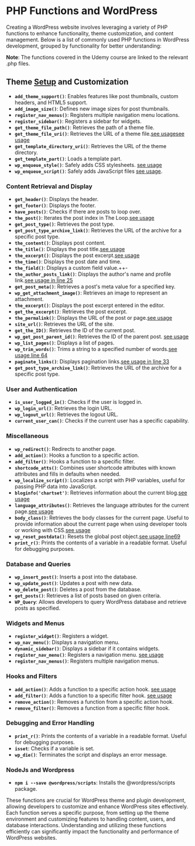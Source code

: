 # PHP Functions and WordPress

Creating a WordPress website involves leveraging a variety of PHP functions to enhance functionality, theme customization, and content management. Below is a list of commonly used PHP functions in WordPress development, grouped by functionality for better understanding:

**Note**: The functions covered in the Udemy course are linked to the relevant .php files.

## Theme [Setup](/docs/creating_a_new_theme.md) and Customization

- **`add_theme_support()`**: Enables features like post thumbnails, custom headers, and HTML5 support.
- **`add_image_size()`**: Defines new image sizes for post thumbnails.
- **`register_nav_menus()`**: Registers multiple navigation menu locations.
- **`register_sidebar()`**: Registers a sidebar for widgets.
- **`get_theme_file_path()`**: Retrieves the path of a theme file.
- **`get_theme_file_uri()`**: Retrieves the URL of a theme file.[see usage](/docs/lang/php/index.php)[see usage](/docs/lang/php/functions.php)
- **`get_template_directory_uri()`**: Retrieves the URL of the theme directory.
- **`get_template_part()`**: Loads a template part.
- **`wp_enqueue_style()`**: Safely adds CSS stylesheets. [see usage](/docs/lang/php/functions.php)
- **`wp_enqueue_script()`**: Safely adds JavaScript files [see usage](/docs/lang/php/functions.php).

### Content Retrieval and Display

- **`get_header()`**: Displays the header.
- **`get_footer()`**: Displays the footer.
- **`have_posts()`**: Checks if there are posts to loop over.
- **`the_post()`**: Iterates the post index in The Loop.[see usage](/docs/lang/php/page.php)
- **`get_post_type()`**: Retrieves the post type.
- **`get_post_type_archive_link()`**: Retrieves the URL of the archive for a specific post type.
- **`the_content()`**: Displays post content.
- **`the_title()`**: Displays the post title.[see usage](/docs/lang/php/page.php)
- **`the_excerpt()`**: Displays the post excerpt.[see usage](/docs/lang/php/index.php)
- **`the_time()`**: Displays the post date and time.
- **`the_field()`**: Displays a custom field value.++-
- **`the_author_posts_link()`**: Displays the author's name and profile link.[see usage in line 25](/docs/lang/php/index.php)
- **`get_post_meta()`**: Retrieves a post's meta value for a specified key.
- **`wp_get_attachment_image()`**: Retrieves an image to represent an attachment.
- **`the_excerpt()`**: Displays the post excerpt entered in the editor.
- **`get_the_excerpt()`**: Retrieves the post excerpt.
- **`the_permalink()`**: Displays the URL of the post or page.[see usage](/docs/lang/php/page.php)
- **`site_url()`**: Retrieves the URL of the site.
- **`get_the_ID()`**: Retrieves the ID of the current post.
- **`wp_get_post_parent_id()`**: Retrieves the ID of the parent post. [see usage](/docs/lang/php/page.php)
- **`wp_list_pages()`**: Displays a list of pages.
- **`wp_trim_words()`**: Trims a string to a specified number of words.[see usage line 64](/docs/lang/php/front-page.php)
- **`paginate_links()`**: Displays pagination links.[see usage in line 33](/docs/lang/php/index.php)
- **`get_post_type_archive_link()`**: Retrieves the URL of the archive for a specific post type.

### User and Authentication

- **`is_user_logged_in()`**: Checks if the user is logged in.
- **`wp_login_url()`**: Retrieves the login URL.
- **`wp_logout_url()`**: Retrieves the logout URL.
- **`current_user_can()`**: Checks if the current user has a specific capability.

### Miscellaneous

- **`wp_redirect()`**: Redirects to another page.
- **`add_action()`**: Hooks a function to a specific action.
- **`add_filter()`**: Hooks a function to a specific filter.
- **`shortcode_atts()`**: Combines user shortcode attributes with known attributes and fills in defaults when needed.
- **`wp_localize_script()`**: Localizes a script with PHP variables, useful for passing PHP data into JavaScript.
- **`bloginfo('chartset')`**: Retrieves information about the current blog.[see usage](/docs/lang/php/header.php)
- **`language_attributes()`**: Retrieves the language attributes for the current page.[see usage](/docs/lang/php/header.php)
- **`body_class()`**: Retrieves the body classes for the current page. Useful to provide information about the current page when using developer tools or working with CSS.[see usage](/docs/lang/php/header.php)
- **`wp_reset_postdata()`**: Resets the global post object.[see usage line69](/docs/lang/php/front-page.php)
- **`print_r()`**: Prints the contents of a variable in a readable format. Useful for debugging purposes.


### Database and Queries

- **`wp_insert_post()`**: Inserts a post into the database.
- **`wp_update_post()`**: Updates a post with new data.
- **`wp_delete_post()`**: Deletes a post from the database.
- **`get_posts()`**: Retrieves a list of posts based on given criteria.
- **`WP_Query`**: Allows developers to query WordPress database and retrieve posts as specified.

### Widgets and Menus

- **`register_widget()`**: Registers a widget.
- **`wp_nav_menu()`**: Displays a navigation menu.
- **`dynamic_sidebar()`**: Displays a sidebar if it contains widgets.
- **`register_nav_menu()`**: Registers a navigation menu. [see usage](/docs/lang/php/functions.php)
- **`register_nav_menus()`**: Registers multiple navigation menus.

### Hooks and Filters

- **`add_action()`**: Adds a function to a specific action hook. [see usage](/docs/lang/php/functions.php)
- **`add_filter()`**: Adds a function to a specific filter hook. [see usage](/docs/lang/php/functions.php)
- **`remove_action()`**: Removes a function from a specific action hook.
- **`remove_filter()`**: Removes a function from a specific filter hook.

### Debugging and Error Handling

- **`print_r()`**: Prints the contents of a variable in a readable format. Useful for debugging purposes.
- **`isset`**: Checks if a variable is set.
- **`wp_die()`**: Terminates the script and displays an error message.

### NodeJs and Wordpress

- **`npm i --save @wordpress/scripts`**: Installs the @wordpress/scripts package.

These functions are crucial for WordPress theme and plugin development, allowing developers to customize and enhance WordPress sites effectively. Each function serves a specific purpose, from setting up the theme environment and customizing features to handling content, users, and database interactions. Understanding and utilizing these functions efficiently can significantly impact the functionality and performance of WordPress websites.
